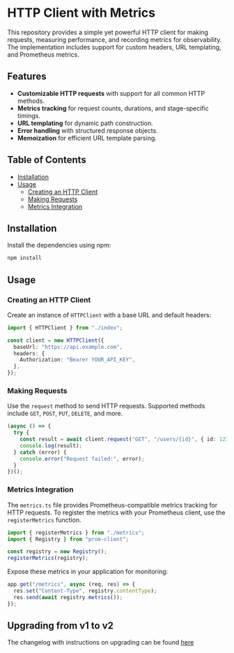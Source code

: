 # HTTP Client with Metrics

This repository provides a simple yet powerful HTTP client for making requests, measuring performance, and recording metrics for observability. The implementation includes support for custom headers, URL templating, and Prometheus metrics.

## Features

- **Customizable HTTP requests** with support for all common HTTP methods.
- **Metrics tracking** for request counts, durations, and stage-specific timings.
- **URL templating** for dynamic path construction.
- **Error handling** with structured response objects.
- **Memoization** for efficient URL template parsing.

## Table of Contents

- [Installation](#installation)
- [Usage](#usage)
  - [Creating an HTTP Client](#creating-an-http-client)
  - [Making Requests](#making-requests)
  - [Metrics Integration](#metrics-integration)

## Installation

Install the dependencies using npm:

```bash
npm install
```

## Usage

### Creating an HTTP Client

Create an instance of `HTTPClient` with a base URL and default headers:

```typescript
import { HTTPClient } from "./index";

const client = new HTTPClient({
  baseUrl: "https://api.example.com",
  headers: {
    Authorization: "Bearer YOUR_API_KEY",
  },
});
```

### Making Requests

Use the `request` method to send HTTP requests. Supported methods include `GET`, `POST`, `PUT`, `DELETE`, and more.

```typescript
(async () => {
  try {
    const result = await client.request("GET", "/users/{id}", { id: 123 });
    console.log(result);
  } catch (error) {
    console.error("Request failed:", error);
  }
})();
```

### Metrics Integration

The `metrics.ts` file provides Prometheus-compatible metrics tracking for HTTP requests. To register the metrics with your Prometheus client, use the `registerMetrics` function.

```typescript
import { registerMetrics } from "./metrics";
import { Registry } from "prom-client";

const registry = new Registry();
registerMetrics(registry);
```

Expose these metrics in your application for monitoring:

```typescript
app.get("/metrics", async (req, res) => {
  res.set("Content-Type", registry.contentType);
  res.send(await registry.metrics());
});
```

## Upgrading from v1 to v2

The changelog with instructions on upgrading can be found [here](https://github.com/LOKE/http-client/releases/edit/untagged-99fea20d7e84b6423f23)
